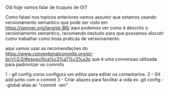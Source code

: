 Olã  hoje vamos falar de truques de GIT 

Como falaei nos topicos anteriores vamos assumir que estamos usando versionamento semantico que pode ser visto em https://semver.org/lang/pt-BR/
aqui podemos ver como é descrito o versionamento semantico, recomendo òestudo para que possamos discutir como trabalhar como boas praticas de versionamento.


aqui vamos usar as recomendações do https://www.conventionalcommits.org/pt-br/v1.0.0/#especifica%c3%a7%c3%a3o
que é uma convensao utilizada para padronizar os commits


1 - git config como configura um editor para editar os comentarios.
2 - Git add junto com o commit 
3 - Criar aliazes para facilitar a vida ex. git config --global alias.ac "commit -am"

